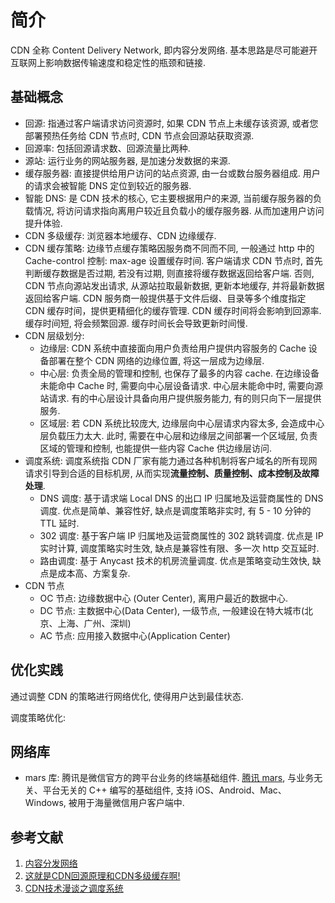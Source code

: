 # 简介
CDN 全称 Content Delivery Network, 即内容分发网络. 基本思路是尽可能避开互联网上影响数据传输速度和稳定性的瓶颈和链接.

## 基础概念
- 回源: 指通过客户端请求访问资源时, 如果 CDN 节点上未缓存该资源, 或者您部署预热任务给 CDN 节点时, CDN 节点会回源站获取资源.
- 回源率: 包括回源请求数、回源流量比两种.
- 源站: 运行业务的网站服务器, 是加速分发数据的来源.
- 缓存服务器: 直接提供给用户访问的站点资源, 由一台或数台服务器组成. 用户的请求会被智能 DNS 定位到较近的服务器. 
- 智能 DNS: 是 CDN 技术的核心, 它主要根据用户的来源, 当前缓存服务器的负载情况, 将访问请求指向离用户较近且负载小的缓存服务器. 从而加速用户访问提升体验.
- CDN 多级缓存: 浏览器本地缓存、CDN 边缘缓存.
- CDN 缓存策略: 边缘节点缓存策略因服务商不同而不同, 一般通过 http 中的 Cache-control 控制: max-age 设置缓存时间. 客户端请求 CDN 节点时, 首先判断缓存数据是否过期, 若没有过期, 则直接将缓存数据返回给客户端. 否则, CDN 节点向源站发出请求, 从源站拉取最新数据, 更新本地缓存, 并将最新数据返回给客户端. CDN 服务商一般提供基于文件后缀、目录等多个维度指定 CDN 缓存时间，提供更精细化的缓存管理. CDN 缓存时间将会影响到回源率. 缓存时间短, 将会频繁回源. 缓存时间长会导致更新时间慢.
- CDN 层级划分:
    + 边缘层: CDN 系统中直接面向用户负责给用户提供内容服务的 Cache 设备部署在整个 CDN 网络的边缘位置, 将这一层成为边缘层.
    + 中心层: 负责全局的管理和控制, 也保存了最多的内容 cache. 在边缘设备未能命中 Cache 时, 需要向中心层设备请求. 中心层未能命中时, 需要向源站请求. 有的中心层设计具备向用户提供服务能力, 有的则只向下一层提供服务.
    + 区域层: 若 CDN 系统比较庞大, 边缘层向中心层请求内容太多, 会造成中心层负载压力太大. 此时, 需要在中心层和边缘层之间部署一个区域层, 负责区域的管理和控制, 也能提供一些内容 Cache 供边缘层访问.
- 调度系统: 调度系统指 CDN 厂家有能力通过各种机制将客户域名的所有现网请求引导到合适的目标机房, 从而实现**流量控制、质量控制、成本控制及故障处理**.
    + DNS 调度: 基于请求端 Local DNS 的出口 IP 归属地及运营商属性的 DNS 调度. 优点是简单、兼容性好, 缺点是调度策略非实时, 有 5 - 10 分钟的 TTL 延时.
    + 302 调度: 基于客户端 IP 归属地及运营商属性的 302 跳转调度. 优点是 IP 实时计算, 调度策略实时生效, 缺点是兼容性有限、多一次 http 交互延时.
    + 路由调度: 基于 Anycast 技术的机房流量调度. 优点是策略变动生效快, 缺点是成本高、方案复杂.
- CDN 节点
    + OC 节点: 边缘数据中心 (Outer Center), 离用户最近的数据中心.
    + DC 节点: 主数据中心(Data Center), 一级节点, 一般建设在特大城市(北京、上海、广州、深圳)
    + AC 节点: 应用接入数据中心(Application Center)
## 优化实践
通过调整 CDN 的策略进行网络优化, 使得用户达到最佳状态.

调度策略优化: 
## 网络库
- mars 库: 腾讯是微信官方的跨平台业务的终端基础组件. [腾讯 mars](https://github.com/Tencent/mars), 与业务无关、平台无关的 C++ 编写的基础组件, 支持 iOS、Android、Mac、Windows, 被用于海量微信用户客户端中.


## 参考文献
1. [内容分发网络](https://baike.baidu.com/item/内容分发网络/4034265)
2. [这就是CDN回源原理和CDN多级缓存啊!](https://cloud.tencent.com/developer/article/1439913)
3. [CDN技术漫谈之调度系统](https://cloud.tencent.com/developer/article/1394677)
